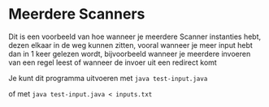 # Meerdere Scanners

Dit is een voorbeeld van hoe wanneer je meerdere Scanner instanties hebt, dezen elkaar in de weg kunnen zitten, vooral wanneer je meer input hebt dan in 1 keer gelezen wordt, bijvoorbeeld wanneer je meerdere invoeren van een regel leest of wanneer de invoer uit een redirect komt

Je kunt dit programma uitvoeren met
`java test-input.java`

of met
`java test-input.java < inputs.txt`

